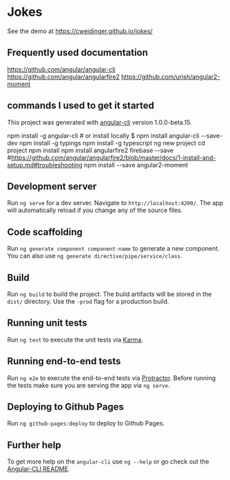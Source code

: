 # Jokes

See the demo at https://cweidinger.github.io/jokes/

## Frequently used documentation
https://github.com/angular/angular-cli
https://github.com/angular/angularfire2
https://github.com/urish/angular2-moment

## commands I used to get it started

This project was generated with [angular-cli](https://github.com/angular/angular-cli) version 1.0.0-beta.15.

npm install -g angular-cli  # or install locally $ npm install angular-cli --save-dev
npm install -g typings 
npm install -g typescript
ng new project
cd project
npm install
npm install angularfire2 firebase --save
#https://github.com/angular/angularfire2/blob/master/docs/1-install-and-setup.md#troubleshooting
npm install --save angular2-moment

## Development server
Run `ng serve` for a dev server. Navigate to `http://localhost:4200/`. The app will automatically reload if you change any of the source files.

## Code scaffolding

Run `ng generate component component-name` to generate a new component. You can also use `ng generate directive/pipe/service/class`.

## Build

Run `ng build` to build the project. The build artifacts will be stored in the `dist/` directory. Use the `-prod` flag for a production build.

## Running unit tests

Run `ng test` to execute the unit tests via [Karma](https://karma-runner.github.io).

## Running end-to-end tests

Run `ng e2e` to execute the end-to-end tests via [Protractor](http://www.protractortest.org/). 
Before running the tests make sure you are serving the app via `ng serve`.

## Deploying to Github Pages

Run `ng github-pages:deploy` to deploy to Github Pages.

## Further help

To get more help on the `angular-cli` use `ng --help` or go check out the [Angular-CLI README](https://github.com/angular/angular-cli/blob/master/README.md).
